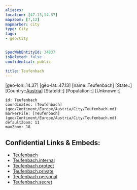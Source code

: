 ```yaml
---
aliases: 
location: [47.13,14.37]
mapzoom: [7,12] 
mapmarker: city 
type: City
tags:
- geo/City


SpocWebEntityId: 34837
isDeleted: false
confidential: public

title: Teufenbach
---
```

[geo-lon::14.37]
[geo-lat::47.13]
[name::Teufenbach]
[State::]
[Country::[Austria](geo/Continent/Europe/Austria.md)]
[StateId::]
[Population::]
[Unknown::]


```leaflet
id: Teufenbach
coordinates: [Teufenbach](geo/Continent/Europe/Austria/City/Teufenbach.md)
markerFile: [Teufenbach](geo/Continent/Europe/Austria/City/Teufenbach.md)
defaultZoom: 11 
maxZoom: 18
```


## Confidential Links & Embeds: 
- [Teufenbach](../../../../../../_public/geo/Continent/Europe/Austria/City/Teufenbach.md) 
- [Teufenbach.internal](../../../../../../_internal/geo/Continent/Europe/Austria/City/Teufenbach.internal.md) 
- [Teufenbach.protect](../../../../../../_protect/geo/Continent/Europe/Austria/City/Teufenbach.protect.md) 
- [Teufenbach.private](../../../../../../_private/geo/Continent/Europe/Austria/City/Teufenbach.private.md) 
- [Teufenbach.personal](../../../../../../_personal/geo/Continent/Europe/Austria/City/Teufenbach.personal.md) 
- [Teufenbach.secret](../../../../../../_secret/geo/Continent/Europe/Austria/City/Teufenbach.secret.md) 

